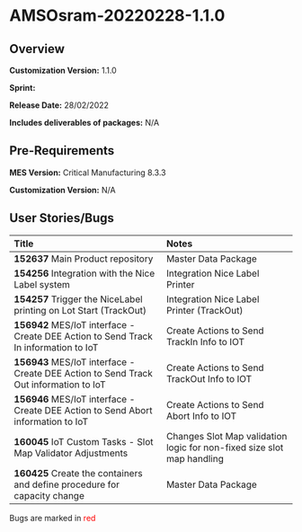 ﻿# AMSOsram-20220228-1.1.0

## Overview

**Customization Version:** 1.1.0

**Sprint:** 

**Release Date:** 28/02/2022

**Includes deliverables of packages:** N/A

## Pre-Requirements

**MES Version:** Critical Manufacturing 8.3.3

**Customization Version:** N/A

## User Stories/Bugs

| Title        | Notes            |
| :----------- | :--------------- |
| **152637** Main Product repository | Master Data Package |
| **154256** Integration with the Nice Label system | Integration Nice Label Printer |
| **154257** Trigger the NiceLabel printing on Lot Start (TrackOut) | Integration Nice Label Printer (TrackOut) |
| **156942** MES/IoT interface - Create DEE Action to Send Track In information to IoT | Create Actions to Send TrackIn Info to IOT |
| **156943** MES/IoT interface - Create DEE Action to Send Track Out information to IoT | Create Actions to Send TrackOut Info to IOT |
| **156946** MES/IoT interface - Create DEE Action to Send Abort information to IoT | Create Actions to Send Abort Info to IOT |
| **160045** IoT Custom Tasks - Slot Map Validator Adjustments | Changes Slot Map validation logic for non-fixed size slot map handling |
| **160425** Create the containers and define procedure for capacity change | Master Data Package |

Bugs are marked in <span style='color:red'>red</span>

